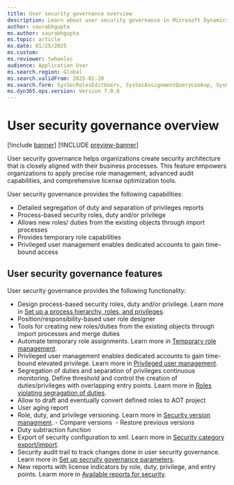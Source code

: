 ```yaml
---
title: User security governance overview 
description: Learn about user security governance in Microsoft Dynamics 365.
author: saurabhgupta
ms.author: saurabhgupta
ms.topic: article
ms.date: 01/25/2025
ms.custom: 
ms.reviewer: twheeloc
audience: Application User
ms.search.region: Global
ms.search.validFrom: 2025-01-20
ms.search.form: SysSecRolesEditUsers, SysSecAssignmentQueryLookup, SysQueryForm, SysSecRoleExcludeUsers
ms.dyn365.ops.version: Version 7.0.0
---
```


# User security governance overview 

[!include [banner](../../../finance/includes/banner.md)]
[!INCLUDE [preview-banner](~/../shared-content/shared/preview-includes/preview-banner.md)]

User security governance helps organizations create security architecture that is closely aligned with their business processes. This feature empowers organizations to apply precise role management, advanced audit capabilities, and comprehensive license optimization tools. 

User security governance provides the following capabilities: 
 - Detailed segregation of duty and separation of privileges reports​
 - Process-based security roles, duty and/or privilege
 - Allows new roles/ duties from the existing objects through import processes​
 - Provides temporary role capabilities​
 - Privileged user management enables dedicated accounts to gain time-bound access​


## User security governance features

User security governance provides the following functionality: 
 - Design process-based security roles, duty and/or privilege. Learn more in [Set up a process hierarchy, roles, and privileges](/setup-process-role-hierarchy.md). ​
 - Position/responsibility-based user role designer​
 - Tools for creating new roles/duties from the existing objects through import processes and merge duties ​
 - Automate temporary role assignments​. Learn more in [Temporary role management](temp-role-mgmt).
 - Privileged user management enables dedicated accounts to gain time-bound elevated privilege​. Learn more in [Privileged user management](priv-user-mgmt.md).
 - Segregation of duties and separation of privileges continuous monitoring. Define threshold and control the creation of duties/privileges with overlapping entry points. Learn more in [Roles violating segragation of duties](roles-violating-sod).  ​
 - Allow to draft and eventually convert defined roles to AOT project​
 - User aging report
 - Role, duty, and privilege versioning​. Learn more in [Security version managment](security-version.md).
          - Compare versions ​
          - Restore previous versions​
 - Duty subtraction function ​
 - Export of security configuration to xml​. Learn more in [Security category export/import](security-category-import).
 - Security audit trail to track changes done in user security governance​. Learn more in [Set up secruity governance parameters](setup-security-gov-para).
 - New reports with license indicators by role, duty, privilege, and entry points. ​Learm more in [Available reports for security](/security-reports.md).
